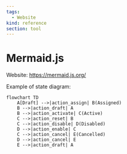 ```yaml
---
tags:
  - Website
kind: reference
section: tool
---
```


# Mermaid.js

Website: <https://mermaid.js.org/>

Example of state diagram:

```mermaid
flowchart TD
    A[Draft] -->|action_assign| B(Assigned)
    B -->|action_draft| A
    B -->|action_activate| C(Active)
    C -->|action_reset| B
    C -->|action_disable| D(Disabled)
    D -->|action_enable| C
    C -->|action_cancel| E(Cancelled)
    D -->|action_cancel| E
    E -->|action_draft| A
```
